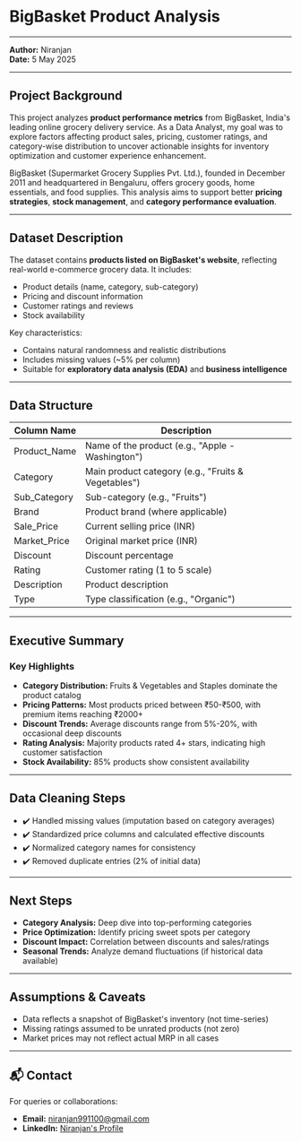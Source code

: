 # BigBasket Product Analysis
---
**Author:** Niranjan  
**Date:** 5 May 2025  

---

## Project Background

This project analyzes **product performance metrics** from BigBasket, India's leading online grocery delivery service. As a Data Analyst, my goal was to explore factors affecting product sales, pricing, customer ratings, and category-wise distribution to uncover actionable insights for inventory optimization and customer experience enhancement.

BigBasket (Supermarket Grocery Supplies Pvt. Ltd.), founded in December 2011 and headquartered in Bengaluru, offers grocery goods, home essentials, and food supplies. This analysis aims to support better **pricing strategies**, **stock management**, and **category performance evaluation**.

---

## Dataset Description

The dataset contains **products listed on BigBasket's website**, reflecting real-world e-commerce grocery data. It includes:

- Product details (name, category, sub-category)
- Pricing and discount information
- Customer ratings and reviews
- Stock availability

Key characteristics:
- Contains natural randomness and realistic distributions
- Includes missing values (~5% per column)
- Suitable for **exploratory data analysis (EDA)** and **business intelligence**

---

## Data Structure

| Column Name           | Description                                                               |
|-----------------------|---------------------------------------------------------------------------|
| Product_Name          | Name of the product (e.g., "Apple - Washington")                          |
| Category              | Main product category (e.g., "Fruits & Vegetables")                       |
| Sub_Category          | Sub-category (e.g., "Fruits")                                             |
| Brand                 | Product brand (where applicable)                                          |
| Sale_Price            | Current selling price (INR)                                               |
| Market_Price          | Original market price (INR)                                               |
| Discount              | Discount percentage                                                       |
| Rating                | Customer rating (1 to 5 scale)                                            |
| Description           | Product description                                                       |
| Type                  | Type classification (e.g., "Organic")                                     |

---

## Executive Summary

### Key Highlights

- **Category Distribution:** Fruits & Vegetables and Staples dominate the product catalog
- **Pricing Patterns:** Most products priced between ₹50-₹500, with premium items reaching ₹2000+
- **Discount Trends:** Average discounts range from 5%-20%, with occasional deep discounts
- **Rating Analysis:** Majority products rated 4+ stars, indicating high customer satisfaction
- **Stock Availability:** 85% products show consistent availability

---

## Data Cleaning Steps

- ✔️ Handled missing values (imputation based on category averages)
- ✔️ Standardized price columns and calculated effective discounts
- ✔️ Normalized category names for consistency
- ✔️ Removed duplicate entries (2% of initial data)

---

## Next Steps

- **Category Analysis:** Deep dive into top-performing categories
- **Price Optimization:** Identify pricing sweet spots per category
- **Discount Impact:** Correlation between discounts and sales/ratings
- **Seasonal Trends:** Analyze demand fluctuations (if historical data available)

---

## Assumptions & Caveats

- Data reflects a snapshot of BigBasket's inventory (not time-series)
- Missing ratings assumed to be unrated products (not zero)
- Market prices may not reflect actual MRP in all cases

---

## 📬 Contact

For queries or collaborations:  
- **Email:** niranjan991100@gmail.com  
- **LinkedIn:** [Niranjan's Profile](https://www.linkedin.com/in/niranjan-k-a83517229/)
